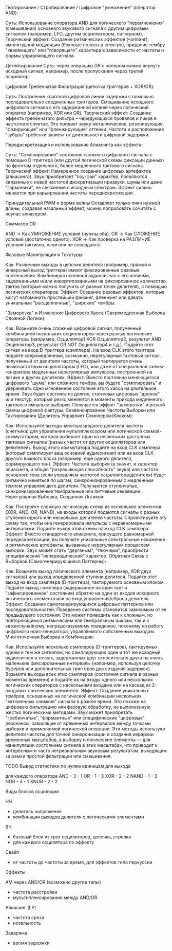 Гейтирование / Стробирование / Цифровое "умножение" (оператор AND):

Суть: Использование оператора AND для логического "перемножения" (смешивания) основного звукового сигнала с другим цифровым сигналом (например, LFO, другим осциллятором, паттерном).
Творческий эффект: Создание ритмических эффектов (чоппинг), амплитудной модуляции (боковые полосы в спектре), придание тембру "квакающего" или "говорящего" характера в зависимости от частоты и формы управляющего сигнала.

Дегейтирование
Суть: через операцию OR с чопером можно вернуть исходный сигнал, например, после пропускания через третий осцилятор

Цифровая Гребенчатая Фильтрация (цепочка триггеров + XOR/OR):

Суть: Построение короткой цифровой линии задержки с помощью последовательно соединенных триггеров. Смешивание исходного цифрового сигнала с его задержанной копией через логический оператор (например, XOR или OR).
Творческий эффект: Создание эффекта гребенчатого фильтра – чередующихся провалов и пиков в частотном спектре. Это придает звуку металлические, резонирующие, "фазирующие" или "фленжирующие" оттенки. Частота и расположение "зубцов" гребенки зависят от длительности цифровой задержки.

Передискретизация и использование Алиасинга как эффекта:

Суть: "Сэмплирование" состояния сложного цифрового сигнала с помощью D-триггера (или другой логической схемы фиксации данных) по фронтам отдельного, более медленного тактового сигнала.
Творческий эффект: Намеренное создание цифровых артефактов (алиасинга). Звук приобретает "лоу-фай" характер, появляются связанные с новой частотой дискретизации призвуки, шумы или даже "гармоники", не связанные с исходным спектром. Эффект сильно меняется при варьировании частоты передискретизации.

Принудительный PWM к форме волны 
Оставляет только пики нужной длины, создавая назальный эффект, можно попробовать сочитать с лоупас алиасером.

Сумматор OR

AND -> Как УМНОЖЕНИЕ условий (нужны оба).
OR -> Как СЛОЖЕНИЕ условий (достаточно одного).
XOR -> Как проверка на РАЗЛИЧИЕ условий (активно, если они не совпадают).

Фазовые Манипуляции и Текстуры:

Как: Различные выходы в цепочке делителя (например, прямой и инверсный выход триггера) имеют фиксированные фазовые соотношения. Комбинируя основной аудиосигнал с его копиями, задержанными и/или инвертированными на фиксированное количество тактов (которые можно получить от разных точек делителя), с помощью логических операторов.
Эффект: Создание фазовых эффектов, которые могут напоминать простейший фэйзинг, фленжинг или давать уникальные "расщепленные", "широкие" тембры.


"Заморозка" и Изменение Цифрового Хаоса (Сверхмедленная Выборка Сложной Логики):

Как: Возьмите очень сложный цифровой сигнал, полученный комбинацией нескольких осцилляторов через разные логические операторы (например, Осциллятор1 XOR Осциллятор2, результат AND Осциллятор3, результат OR NOT Осциллятор4 и т.д.). Подайте этот сигнал на вход D-триггера (сэмплера). На вход CLK этого триггера подайте сверхмедленный, возможно, нерегулярный тактовый сигнал, полученный от делителя частоты, который тактируется очень низкочастотным осциллятором (LFO), или даже от специальной схемы-генератора медленных нерегулярных импульсов, построенной на логике и других делителях.
Эффект: Вместо постоянно меняющегося цифрового "шума" или сложного тембра, вы будете "сэмплировать" и удерживать одно мгновенное состояние этого хаоса на длительное время. Звук будет состоять из долгих, статичных цифровых "дронов" или текстур, которые резко меняются в моменты прихода медленного тактового импульса выборки. Получается эффект "заморозки" и резкой смены цифровой фактуры.
Секвенсирование Частоты Выборки или Тактирования (Делитель Управляет Сэмплером/Клоком):

Как: Используйте выходы многоразрядного делителя частоты (счетчика) для управления мультиплексором или логической схемой-коммутатором, которая выбирает один из нескольких доступных тактовых сигналов (разных частот от других осцилляторов или делителей). Выход этого коммутатора подайте на вход CLK сэмплера (который сэмплирует ваш основной аудиосигнал) или на вход CLK другого важного блока (например, еще одного делителя, формирующего тон).
Эффект: Частота выборки (а значит, и характер алиасинга, и общая "разрешающая способность" звука) или частота основного тона (если управляем частотой осциллятора/делителя) будет ритмично меняться по шагам, синхронизированным с медленным темпом управляющего делителя. Получаются ступенчатые, синхронизированные тембральные или питчевые секвенции.
Нерегулярная Выборка, Созданная Логикой:

Как: Постройте сложную логическую схему из нескольких элементов (XOR, AND, OR, NAND), на входы которой подаются сигналы с разных ступеней одного или нескольких делителей частоты. Спроектируйте эту схему так, чтобы она генерировала импульсы с неравномерными интервалами. Подайте выход этой схемы на вход CLK сэмплера.
Эффект: Вместо стандартного алиасинга, присущего равномерной передискретизации, вы получите уникальные спектральные искажения и ритмические артефакты, вызванные нерегулярным процессом выборки. Звук может стать "дерганым", "глючным", приобрести специфический "непериодический" характер.
Обратная Связь с Выборкой (Самогенерирующиеся Паттерны):

Как: Возьмите выход логического элемента (например, XOR двух сигналов) или выход определенной ступени делителя. Подайте этот выход на вход сэмплера (D-триггера), тактируемого основным клоком. Подайте выход сэмплера (задержанное на один такт и "зафиксированное" состояние) обратно на один из входов исходного логического элемента или на вход управления/сброса делителя.
Эффект: Создание самогенерирующихся цифровых паттернов или последовательностей. Поведение системы становится зависимым от ее предыдущего состояния. Это может приводить как к сложным, но повторяющимся ритмическим или тембральным циклам, так и к квазислучайному, непредсказуемому поведению, похожему на работу цифрового нойз-генератора, управляемого собственным выходом.
Многоточечная Выборка и Комбинация:

Как: Используйте несколько сэмплеров (D-триггеров), тактируемых одним и тем же сигналом, но сэмплирующих один и тот же исходный аудиосигнал в точках, задержанных друг относительно друга на очень маленькие фиксированные интервалы (например, используя цепочку буферов или дополнительных триггеров для создания задержек). Возьмите выходы всех этих сэмплеров (состояния сигнала в разных моментах времени) и подайте их на входы одного или нескольких логических операторов с несколькими входами или на каскад из 2-входовых логических элементов.
Эффект: Создание уникальных тембров, основанных на логической комбинации нескольких "мгновенных снимков" сигнала в разное время. Это похоже на цифровую фильтрацию или фазовую обработку, но выполненную жестко логическими методами. Звук может приобретать "гребенчатые", "формантные" или специфические "цифровые" резонансы, зависящие от временных интервалов между точками выборки и применяемой логической операции.
Эти методы используют делители частоты для точной синхронизации и создания иерархии временных масштабов, а выборку и логические элементы — для манипуляции состоянием сигнала в этих масштабах, что приводит к интересным и часто нетривиальным звуковым результатам, выходящим за рамки простой фильтрации или смешивания.


TODO Вывод статистики по нулям единицам для выхода

для каждого оператора
AND - 3 - 1
OR - 1 - 3
XOR - 2 - 2
NAND - 1 - 3
NOR - 3 - 1
XNOR - 2 - 2


Виды блоков осциляции

НЧ
- делитель напряжения
- комбинация выходов делителя с логическими элементами

ВЧ
- базовый блок из трех осциляторов, цепочка, стрелка
- для каждого осцилятора по эффекту

Свайп
- от частоты до частоты за время, для эффектов типа перкуссии

Эффекты

АМ через AND/OR (возможно другие типы)
- частота расстройки
- мультиплексирование между AND/OR

Алиасинг (LP)
- частота среза
- нозальность

Задержка
- время задержки

